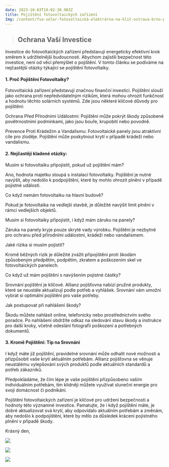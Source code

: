 ```yaml
---
date: 2023-10-03T19:02:30.903Z
title: Pojištění fotovoltaických zařízení
Img: /content/fva-solar-fotovoltaická-elektrárna-na-klíč-ostrava-brno-praha-olomouc-zlín-pardubice-hradec-králové-nzu-dotace-fotovoltaický-panel-fve-panel-fotovoltaika-s-akumulací-fotovoltaika54.png
---
```

> ## Ochrana Vaší Investice

Investice do fotovoltaických zařízení představují energeticky efektivní krok směrem k udržitelnější budoucnosti. Abychom zajistili bezpečnost této investice, není od věci přemýšlet o pojištění. V tomto článku se podíváme na nejčastější otázky týkající se pojištění fotovoltaiky. 

#### 1. Proč Pojištění Fotovoltaiky?

Fotovoltaická zařízení představují značnou finanční investici. Pojištění slouží jako ochrana proti nepředvídatelným rizikům, která mohou ohrozit funkčnost a hodnotu těchto solárních systémů. Zde jsou některé klíčové důvody pro pojištění: 

Ochrana Před Přírodními Událostmi: Pojištění může pokrýt škody způsobené povětrnostními podmínkami, jako jsou bouře, krupobití nebo povodně. 

Prevence Proti Krádežím a Vandalismu: Fotovoltaické panely jsou atraktivní cíle pro zloděje. Pojištění může poskytnout krytí v případě krádeží nebo vandalismu. 

#### 2. Nejčastěji kladené otázky:

Musím si fotovoltaiku připojistit, pokud už pojištění mám? 

Ano, hodnota majetku stoupá s instalací fotovoltaiky. Pojištění je nutné navýšit, aby nedošlo k podpojištění, které by mohlo ohrozit plnění v případě pojistné události. 

Co když nemám fotovoltaiku na hlavní budově? 

Pokud je fotovoltaika na vedlejší stavbě, je důležité navýšit limit plnění v rámci vedlejších objektů. 

Musím si fotovoltaiky připojistit, i když mám záruku na panely? 

Záruka na panely kryje pouze skryté vady výrobku. Pojištění je nezbytné pro ochranu před přírodními událostmi, krádeží nebo vandalismem. 

Jaké rizika si musím pojistit? 

Kromě běžných rizik je důležité zvážit připojištění proti škodám způsobeným předpětím, podpětím, zkratem a poškozením skel ve fotovoltaických panelech. 

Co když už mám pojištění s navýšením pojistné částky? 

Srovnání pojištění je klíčové. Allianz pojišťovna nabízí pružné produkty, které se neustále aktualizují podle potřeb a vyhlášek. Srovnání vám umožní vybrat si optimální pojištění pro vaše potřeby. 

Jak postupovat při nahlášení škody? 

Škodu můžete nahlásit online, telefonicky nebo prostřednictvím svého poradce. Po nahlášení obdržíte odkaz na sledování stavu škody a instrukce pro další kroky, včetně odeslání fotografií poškození a potřebných dokumentů. 

#### 3. Kromě Pojištění: Tip na Srovnání

I když máte již pojištění, pravidelné srovnání může odhalit nové možnosti a přizpůsobit vaše krytí aktuálním potřebám. Allianz pojišťovna se věnuje neustálému vylepšování svých produktů podle aktuálních standardů a potřeb zákazníků. 

Předpokládáme, že čím lépe je vaše pojištění přizpůsobeno vašim individuálním potřebám, tím klidněji můžete využívat sluneční energie pro svoji domácnost či podnikání. 

Pojištění fotovoltaických zařízení je klíčové pro udržení bezpečnosti a hodnoty této významné investice. Pamatujte, že i když pojištění máte, je dobré aktualizovat svá krytí, aby odpovídalo aktuálním potřebám a změnám, aby nedošlo k podpojištění, které by mělo za důsledek krácení pojistného plnění v případě škody. 

Krásný den,

![](/content/snímek-obrazovky-2023-09-24-113126.png)

![](/content/snímek-obrazovky-2023-10-07-v-11.05.13.png)

![](/content/snímek-obrazovky-2023-10-07-v-11.05.54.png)